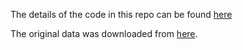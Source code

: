 The details of the code in this repo can be found [here](https://anthonynolandub.wordpress.com/2021/05/20/flu-data-from-the-who/)

The original data was downloaded from [here](https://www.kaggle.com/lachmann12/weekly-influenza-reports-by-country).
